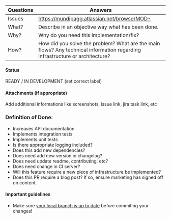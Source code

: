 | Questions     | Answers
| ------------- | -------------------------------------------------------
| Issues        | https://mundipagg.atlassian.net/browse/MOD-
| What?         | Describe in an objective way what has been done.
| Why?          | Why do you need this implementation/fix?
| How?          | How did you solve the problem? What are the main flows? Any technical information regarding infrastructure or architecture?

<!-- Click the form's "Preview button" to make sure the table is functional in GitHub. Thank you! -->

#### Status
READY / IN DEVELOPMENT (set correct label)

#### Attachments (if appropriate)
Add additional informations like screenshots, issue link, jira task link, etc

### Definition of Done:
 - Increases API documentation
 - Implements integration tests
 - Implements unit tests
 - Is there appropriate logging included?
 - Does this add new dependencies?
 - Does need add new version in changelog?
 - Does need update readme, contributing, etc?
 - Does need change in CI server?
 - Will this feature require a new piece of infrastructure be implemented?
 - Does this PR require a blog post? If so, ensure marketing has signed off on content.

#### Important guidelines

* Make sure [your local branch is up to date](https://help.github.com/articles/syncing-a-fork/) before commiting your changes!
